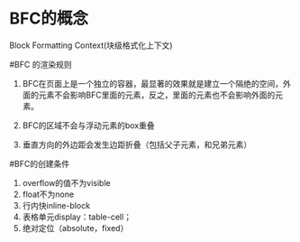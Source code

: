# BFC的概念
Block Formatting Context(块级格式化上下文)

#BFC 的渲染规则
1. BFC在页面上是一个独立的容器，最显著的效果就是建立一个隔绝的空间，外面的元素不会影响BFC里面的元素，反之，里面的元素也不会影响外面的元素。

2. BFC的区域不会与浮动元素的box重叠
3. 垂直方向的外边距会发生边距折叠（包括父子元素，和兄弟元素）

#BFC的创建条件
1. overflow的值不为visible
2. float不为none
3. 行内快inline-block
4. 表格单元display：table-cell；
5. 绝对定位（absolute，fixed）
